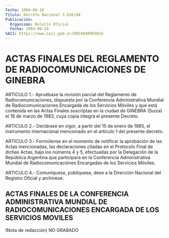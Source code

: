 ```yaml
---
Fecha: 1984-09-18
Título: Decreto Nacional 3.016/84
Publicación:
  Organismo: Boletín Oficial
  Fecha: 1984-09-24
SAIJ: https://www.saij.gob.ar/DN19840003016
---
```

# ACTAS FINALES DEL REGLAMENTO DE RADIOCOMUNICACIONES DE GINEBRA

<a id="1"></a>
ARTICULO  1.-  Apruébase  la  revisión  parcial  del  Reglamento de Radiocomunicaciones,  dispuesta  por  la Conferencia Administrativa Mundial de Radiocomunicaciones Encargada  de  los Servicios Móviles y que está contenida en las Actas Finales suscriptas  en  la ciudad de  GINEBRA  (Suiza) el 18 de marzo de 1983, cuya copia integra  el presente Decreto.

<a id="2"></a>
ARTICULO  2.- Declárase en vigor, a partir del 15 de enero de 1985, el instrumento  internacional  mencionado  en  el  artículo  1  del presente decreto.

<a id="3"></a>
ARTICULO  3.-  Formúlense  en el momento de notificar la aprobación de  las  Actas  mencionadas,  las    declaraciones  citadas  en  el Protocolo  Final  de  dichas  Actas,  bajo   los  números  4  y  5, efectuadas  por  la  Delegación  de  la  República   Argentina  que participara en la Conferencia Administrativa Mundial de Radiocomunicaciónes    Encargadas    de    los  Servicios  Móviles.

<a id="4"></a>
ARTICULO  4.- Comuníquese, publíquese, dese a la Dirección Nacional del Registro Oficial y archívese.

## ACTAS    FINALES   DE  LA  CONFERENCIA  ADMINISTRATIVA  MUNDIAL  DE RADIOCOMUNICACIONES ENCARGADA DE LOS SERVICIOS MOVILES

<a id="1"></a>
(Nota de redacción) NO GRABADO